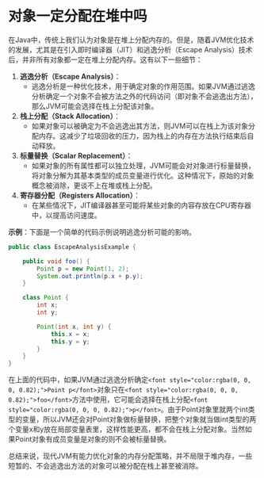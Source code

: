 # 对象一定分配在堆中吗

<font style="color:rgba(0, 0, 0, 0.82);">在Java中，传统上我们认为对象是在堆上分配内存的。但是，随着JVM优化技术的发展，尤其是在引入即时编译器（JIT）和逃逸分析（Escape Analysis）技术后，并非所有对象都一定在堆上分配内存。这有以下一些细节：</font>

1. **<font style="color:rgba(0, 0, 0, 0.82);">逃逸分析（Escape Analysis）</font>**<font style="color:rgba(0, 0, 0, 0.82);">：</font>
    - <font style="color:rgba(0, 0, 0, 0.82);">逃逸分析是一种优化技术，用于确定对象的作用范围。如果JVM通过逃逸分析确定一个对象不会被方法之外的代码访问（即对象不会逃逸出方法），那么JVM可能会选择在栈上分配该对象。</font>
2. **<font style="color:rgba(0, 0, 0, 0.82);">栈上分配（Stack Allocation）</font>**<font style="color:rgba(0, 0, 0, 0.82);">：</font>
    - <font style="color:rgba(0, 0, 0, 0.82);">如果对象可以被确定为不会逃逸出其方法，则JVM可以在栈上为该对象分配内存。这减少了垃圾回收的压力，因为栈上的内存在方法执行结束后自动释放。</font>
3. **<font style="color:rgba(0, 0, 0, 0.82);">标量替换（Scalar Replacement）</font>**<font style="color:rgba(0, 0, 0, 0.82);">：</font>
    - <font style="color:rgba(0, 0, 0, 0.82);">如果对象的所有属性都可以独立处理，JVM可能会对对象进行标量替换，将对象分解为其基本类型的成员变量进行优化。这种情况下，原始的对象概念被消除，更谈不上在堆或栈上分配。</font>
4. **<font style="color:rgba(0, 0, 0, 0.82);">寄存器分配（Registers Allocation）</font>**<font style="color:rgba(0, 0, 0, 0.82);">：</font>
    - <font style="color:rgba(0, 0, 0, 0.82);">在某些情况下，JIT编译器甚至可能将某些对象的内容存放在CPU寄存器中，以提高访问速度。</font>



**<font style="color:rgba(0, 0, 0, 0.82);">示例</font>**<font style="color:rgba(0, 0, 0, 0.82);">：下面是一个简单的代码示例说明逃逸分析可能的影响。</font>

```java
public class EscapeAnalysisExample {  

    public void foo() {  
        Point p = new Point(1, 2);  
        System.out.println(p.x + p.y);  
    }  

    class Point {  
        int x;  
        int y;  

        Point(int x, int y) {  
            this.x = x;  
            this.y = y;  
        }  
    }  
}
```

<font style="color:rgba(0, 0, 0, 0.82);">在上面的代码中，如果JVM通过逃逸分析确定</font>`<font style="color:rgba(0, 0, 0, 0.82);">Point p</font>`<font style="color:rgba(0, 0, 0, 0.82);">对象只在</font>`<font style="color:rgba(0, 0, 0, 0.82);">foo</font>`<font style="color:rgba(0, 0, 0, 0.82);">方法中使用，它可能会选择在栈上分配</font>`<font style="color:rgba(0, 0, 0, 0.82);">p</font>`<font style="color:rgba(0, 0, 0, 0.82);">。由于Point对象里就两个int类型的变量，所以JVM还会对Point对象做标量替换，把整个对象就当做int类型的两个变量x和y放在局部变量表里，这样性能更高，都不会在栈上分配对象。当然如果Point对象有成员变量是对象的则不会被标量替换。</font>



<font style="color:rgba(0, 0, 0, 0.82);">总结来说，现代JVM有能力优化对象的内存分配策略，并不局限于堆内存，一些短暂的、不会逃逸出方法的对象可以被分配在栈上甚至被消除。</font>

<font style="color:rgb(55, 65, 81);background-color:rgb(247, 247, 248);"></font>

<font style="color:rgb(0, 0, 0);">  
</font>

